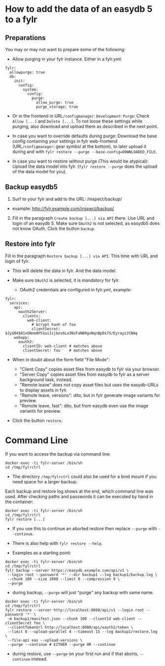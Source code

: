 # How to add the data of an easydb 5 to a fylr

## Preparations

You may or may not want to prepare some of the following:

* Allow purging in your fylr instance. Either in a fylr.yml:

```
fylr:
  allowpurge: true
  db:
    init:
      config:
        system:
          config:
            purge:
              allow_purge: true
              purge_storage: true
```

* Or in the frontend in URL`/configmanager`: `Development`: `Purge`: Check `Allow [...]` and `Delete [...]`. To not loose these settings while purging, also download and upload them as described in the next point.

* In case you want to override defaults during purge: Download the base config containing your settings in fylr web-frontend (URL`/configmanager`: gear symbol at the bottom), to later upload it during and with `fylr restore --purge --base-config=DOWNLOADED_FILE`.

* In case you want to restore without purge (This would be atypical): Upload the data model into fylr. (`fylr restore --purge` does the upload of the data model for you).

## Backup easydb5

1. Surf to your fylr and add to the URL: /inspect/backup/

  * example: http://fylr.example.com/inspect/backup/

2. Fill in the paragraph `Create backup [...] via API` there. Use URL and login of an easydb 5. Make sure `OAuth2` is not selected, as easydb5 does not know OAuth. Click the button `backup`.

## Restore into fylr

Fill in the paragraph `Restore backup [...] via API`. This time with URL and login of fylr.

  * This will delete the data in fylr. And the data model.

  * Make sure `OAuth2` is selected, it is mandatory for fylr.
    * OAuth2 credentials are configured in fylr.yml, example:

```
fylr:
  services:
    api:
      oauth2Server:
        clients:
          web-client:
            # bcrypt hash of foo
            clientSecret: $2y$04$81xGNnm8PS1uiIzjbos6Le3NzFaNB0goNqnBpOx7S/EyrayzJCNAq
    webapp:
      oauth2:
        clientID: web-client # matches above
        clientSecret: foo    # matches above
```

  * When in doubt about the form field "File Mode":
    * "Client Copy" copies asset files from easydb to fylr via your browser.
    * "Server Copy" copies asset files from easydb to fylr as a server background task, instead.
    * "Remote leave" does not copy asset files but uses the easydb-URLs to display assets in fylr.
    * "Remote leave, versions": dito, but in fylr generate image variants for preview.
    * "Remote leave, fast": dito, but from easydb even use the image variants for preview.

  *  Click the button `restore`.

# Command Line

If you want to access the backup via command line:

```
docker exec -ti fylr-server /bin/sh
cd /tmp/fylrctrl
```

* The directory `/tmp/fylrctrl` could also be used for a bind mount if you need space for a larger backup.

Each backup and restore log shows at the end, which command line was used. After checking paths and passwords it can be executed by hand in the container:

```
docker exec -ti fylr-server /bin/sh
cd /tmp/fylrctrl
fylr restore [...]
```

* If you use this to continue an aborted restore then replace `--purge` with `--continue`.

* There is also help with `fylr restore --help`.

* Examples as a starting point:

```
docker exec -ti fylr-server /bin/sh
cd /tmp/fylrctrl
fylr backup --server https://easydb.example.com/api/v1 \
 --login root --password '*' --dir backup1 --log backup1/backup.log \
 --chunk 100 --size 1000 --limit 0 --compression 9 \
 --purge
```

* during backup, `--purge` will just "purge" any backup with same name.

```
docker exec -ti fylr-server /bin/sh
cd /tmp/fylrctrl
fylr restore --server http://localhost:8080/api/v1 --login root --password '*' \
 -m backup1/manifest.json --chunk 100 --clientId web-client --clientSecret foo \
 --clientTokenUrl http://localhost:8080/api/oauth2/token \
 --limit 0 --upload-parallel 4 --timeout 15 --log backup1/restore.log \
 --file-api eas --upload-versions \
 --purge --continue # EITHER --purge OR --continue
```

* during restore, use `--purge` on your first run and if that aborts, `--continue` instead.

